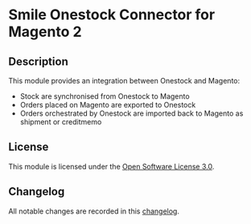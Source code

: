 # Smile Onestock Connector for Magento 2

## Description

This module provides an integration between Onestock and Magento:

- Stock are synchronised from Onestock to Magento
- Orders placed on Magento are exported to Onestock
- Orders orchestrated by Onestock are imported back to Magento as shipment or creditmemo

## License

This module is licensed under the [Open Software License 3.0](LICENSE.md).

## Changelog

All notable changes are recorded in this [changelog](CHANGELOG.md).
